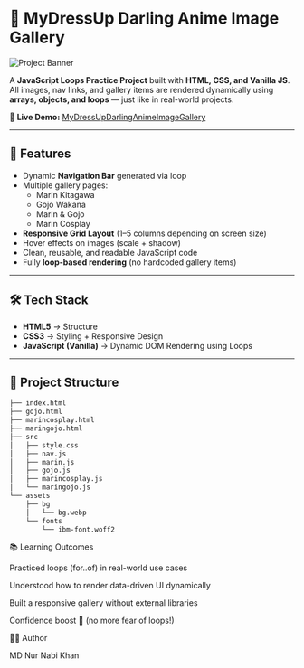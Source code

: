 # 🎨 MyDressUp Darling Anime Image Gallery

![Project Banner](https://ik.imagekit.io/y74mrm0nk/AddText_08-25-07.07.52.jpg?updatedAt=1756127599424)

A **JavaScript Loops Practice Project** built with **HTML, CSS, and Vanilla JS**.  
All images, nav links, and gallery items are rendered dynamically using **arrays, objects, and loops** — just like in real-world projects.

🔗 **Live Demo:** [MyDressUpDarlingAnimeImageGallery](https://mydressupdarlinganimeimagegallary.netlify.app/)

---

## 🚀 Features

- Dynamic **Navigation Bar** generated via loop
- Multiple gallery pages:
  - Marin Kitagawa
  - Gojo Wakana
  - Marin & Gojo
  - Marin Cosplay
- **Responsive Grid Layout** (1–5 columns depending on screen size)
- Hover effects on images (scale + shadow)
- Clean, reusable, and readable JavaScript code
- Fully **loop-based rendering** (no hardcoded gallery items)

---

## 🛠️ Tech Stack

- **HTML5** → Structure  
- **CSS3** → Styling + Responsive Design  
- **JavaScript (Vanilla)** → Dynamic DOM Rendering using Loops  

---

## 📂 Project Structure

```bash
├── index.html
├── gojo.html
├── marincosplay.html
├── maringojo.html
├── src
│   ├── style.css
│   ├── nav.js
│   ├── marin.js
│   ├── gojo.js
│   ├── marincosplay.js
│   └── maringojo.js
└── assets
    ├── bg
    │   └── bg.webp
    └── fonts
        └── ibm-font.woff2
```


📚 Learning Outcomes

Practiced loops (for..of) in real-world use cases

Understood how to render data-driven UI dynamically

Built a responsive gallery without external libraries

Confidence boost 🚀 (no more fear of loops!)


👨‍💻 Author

MD Nur Nabi Khan

